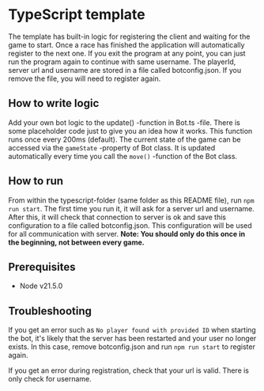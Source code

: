 # TypeScript template
The template has built-in logic for registering the client and waiting for the game to start. Once a race has finished the application will automatically register to the next one. If you exit the program at any point, you can just run the program again to continue with same username. 
The playerId, server url and username are stored in a file called botconfig.json.
If you remove the file, you will need to register again.

## How to write logic

Add your own bot logic to the update() -function in Bot.ts -file. There is some placeholder code just to give you an idea how it works. This function runs once every 200ms (default).
The current state of the game can be accessed via the `gameState` -property of Bot class. It is updated automatically every time you call the `move()` -function of the Bot class.

## How to run

From within the typescript-folder (same folder as this README file), run `npm run start`. The first time you run it, it will ask for a server url and username. After this, it will check that connection to server is ok and save this configuration to a file called botconfig.json.
This configuration will be used for all communication with server. **Note: You should only do this once in the beginning, not between every game.**

## Prerequisites
- Node v21.5.0

## Troubleshooting

If you get an error such as `No player found with provided ID` when starting the bot, it's likely that the server has been restarted and your user no longer exists. In this case, remove botconfig.json and run `npm run start` to register again.

If you get an error during registration, check that your url is valid. There is only check for username.

